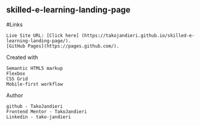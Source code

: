 ## skilled-e-learning-landing-page

#Links

    Live Site URL: [Click here] (https://takojandieri.github.io/skilled-e-learning-landing-page/).
    [GitHub Pages](https://pages.github.com/).
    
Created with

    Semantic HTML5 markup
    Flexbox
    CSS Grid
    Mobile-first workflow
    
    
Author

    github - TakoJandieri
    Frontend Mentor - TakoJandieri
    Linkedin - tako-jandieri


